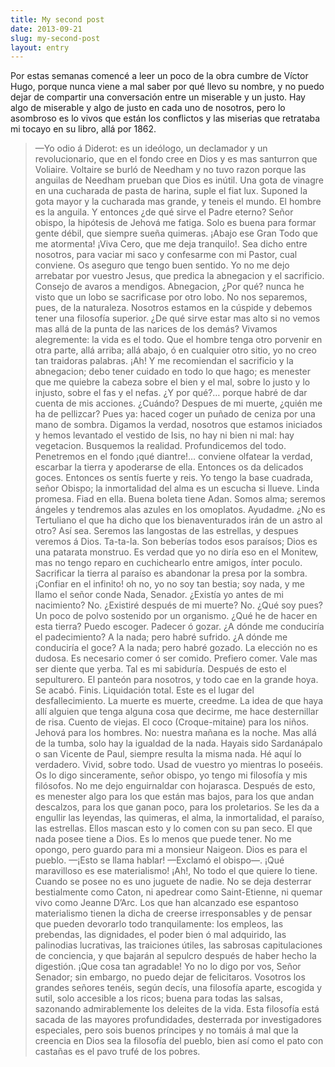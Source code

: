 ```yaml
---
title: My second post
date: 2013-09-21
slug: my-second-post
layout: entry
---
```


Por estas semanas comencé a leer un poco de la obra cumbre de Víctor Hugo, porque nunca viene a mal saber por qué llevo su nombre, y no puedo dejar de compartir una conversación entre un miserable y un justo. Hay algo de miserable y algo de justo en cada uno de nosotros, pero lo asombroso es lo vivos que están los conflictos y las miserias que retrataba mi tocayo en su libro, allá por 1862.

>—Yo odio á Diderot: es un ideólogo, un declamador y un revolucionario, que en el fondo cree en Dios y es mas santurron que Voliaire. Voltaire se burló de Needham y no tuvo razon porque las anguilas de Needham prueban que Dios es inútil. Una gota de vinagre en una cucharada de pasta de harina, suple el fiat lux. Suponed la gota mayor y la cucharada mas grande, y teneis el mundo. El hombre es la anguila. Y entonces ¿de qué sirve el Padre eterno? Señor obispo, la hipótesis de Jehová me fatiga. Solo es buena para formar gente débil, que siempre sueña quimeras. ¡Abajo ese Gran Todo que me atormenta! ¡Viva Cero, que me deja tranquilo!. Sea dicho entre nosotros, para vaciar mi saco y confesarme con mi Pastor, cual conviene. Os aseguro que tengo buen sentido. Yo no me dejo arrebatar por vuestro Jesus, que predica la abnegacion y el sacrificio. Consejo de avaros a mendigos. Abnegacion, ¿Por qué? nunca he visto que un lobo se sacrificase por otro lobo. No nos separemos, pues, de la naturaleza. Nosotros estamos en la cúspide y debemos tener una filosofía superior. ¿De qué sirve estar mas alto si no vemos mas allá de la punta de las narices de los demás? Vivamos alegremente: la vida es el todo. Que el hombre tenga otro porvenir en otra parte, allá arriba; allá abajo, ó en cualquier otro sitio, yo no creo tan traidoras palabras. ¡Ah! Y me recomiendan el sacrificio y la abnegacion; debo tener cuidado en todo lo que hago; es menester que me quiebre la cabeza sobre el bien y el mal, sobre lo justo y lo injusto, sobre el fas y el nefas. ¿Y por qué?… porque habré de dar cuenta de mis acciones. ¿Cuándo? Despues de mi muerte, ¿quién me ha de pellizcar? Pues ya: haced coger un puñado de ceniza por una mano de sombra. Digamos la verdad, nosotros que estamos iniciados y hemos levantado el vestido de Isis, no hay ni bien ni mal: hay vegetacion. Busquemos la realidad. Profundicemos del todo. Penetremos en el fondo ¡qué diantre!… conviene olfatear la verdad, escarbar la tierra y apoderarse de ella. Entonces os da delicados goces. Entonces os sentís fuerte y reis. Yo tengo la base cuadrada, señor Obispo; la inmortalidad del alma es un escucha si llueve. Linda promesa. Fiad en ella. Buena boleta tiene Adan. Somos alma; seremos ángeles y tendremos alas azules en los omoplatos. Ayudadme. ¿No es Tertuliano el que ha dicho que los bienaventurados irán de un astro al otro? Así sea. Seremos las langostas de las estrellas, y despues veremos á Dios. Ta-ta-la.
>Son beberías todos esos paraísos; Dios es una patarata monstruo. Es verdad que yo no diría eso en el Monitew, mas no tengo reparo en cuchichearlo entre amigos, ínter poculo. Sacrificar la tierra al paraíso es abandonar la presa por la sombra. ¡Confiar en el infinito! oh no, yo no soy tan bestia; soy nada, y me llamo el señor conde Nada, Senador. ¿Existía yo antes de mi nacimiento? No. ¿Existiré después de mi muerte? No. ¿Qué soy pues? Un poco de polvo sostenido por un organismo. ¿Qué he de hacer en esta tierra? Puedo escoger. Padecer ó gozar. ¿A dónde me conduciría el padecimiento? A la nada; pero habré sufrido. ¿A dónde me conduciría el goce? A la nada; pero habré gozado. La elección no es dudosa. Es necesario comer ó ser comido. Prefiero comer. Vale mas ser diente que yerba. Tal es mi sabiduría. Después de esto el sepulturero. El panteón para nosotros, y todo cae en la grande hoya. Se acabó. Finis. Liquidación total. Este es el lugar del desfallecimiento. La muerte es muerte, creedme. La idea de que haya allí alguien que tenga alguna cosa que decirme, me hace desternillar de risa. Cuento de viejas. El coco (Croque-mitaine) para los niños. Jehová para los hombres. No: nuestra mañana es la noche. Mas allá de la tumba, solo hay la igualdad de la nada. Hayais sido Sardanápalo o san Vicente de Paul, siempre resulta la misma nada. Hé aquí lo verdadero. Vivid, sobre todo. Usad de vuestro yo mientras lo poseéis. Os lo digo sinceramente, señor obispo, yo tengo mi filosofía y mis filósofos. No me dejo enguirnaldar con hojarasca. Después de esto, es menester algo para los que están mas bajos, para los que andan descalzos, para los que ganan poco, para los proletarios. Se les da a engullir las leyendas, las quimeras, el alma, la inmortalidad, el paraíso, las estrellas. Ellos mascan esto y lo comen con su pan seco. El que nada posee tiene a Dios. Es lo menos que puede tener. No me opongo, pero guardo para mi a monsieur Naigeon. Dios es para el pueblo.
>—¡Esto se llama hablar! —Exclamó el obispo—. ¡Qué maravilloso es ese materialismo! ¡Ah!, No todo el que quiere lo tiene. Cuando se posee no es uno juguete de nadie. No se deja desterrar bestialmente como Caton, ni apedrear como Saint-Etienne, ni quemar vivo como Jeanne D’Arc. Los que han alcanzado ese espantoso materialismo tienen la dicha de creerse irresponsables y de pensar que pueden devorarlo todo tranquilamente: los empleos, las prebendas, las dignidades, el poder bien ó mal adquirido, las palinodias lucrativas, las traiciones útiles, las sabrosas capitulaciones de conciencia, y que bajarán al sepulcro después de haber hecho la digestión. ¡Que cosa tan agradable! Yo no lo digo por vos, Señor Senador; sin embargo, no puedo dejar de felicitaros. Vosotros los grandes señores tenéis, según decís, una filosofía aparte, escogida y sutil, solo accesible a los ricos; buena para todas las salsas, sazonando admirablemente los deleites de la vida. Esta filosofía está sacada de las mayores profundidades, desterrada por investigadores especiales, pero sois buenos príncipes y no tomáis á mal que la creencia en Dios sea la filosofía del pueblo, bien así como el pato con castañas es el pavo trufé de los pobres.